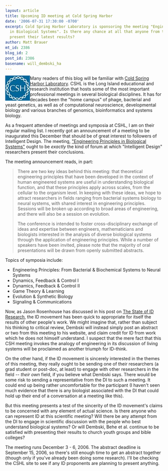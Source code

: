 ```yaml
---
layout: article
title: Upcoming ID meeting at Cold Spring Harbor
date: '2006-07-31 17:30:00 -0700'
excerpt: Cold Spring Harbor Laboratory is sponsoring the meeting "Engineering Principles
  in Biological Systems". Is there any chance at all that anyone from the DI will
  present their latest results?
author: Matt Brauer
mt_id: 2386
blog_id: 2
post_id: 2386
basename: will_dembski_ha
---
```

<img src="/uploads/2006/CSHlogo.jpg" alt="CSHlogo.jpg" width="79" height="80" style="float:left;" />

Many readers of this blog will be familiar with [Cold Spring Harbor Laboratory](http://www.cshl.edu). CSHL is the Long Island educational and research institution that hosts some of the most important professional meetings in several biological disciplines. It has for decades been the "home campus" of phage, bacterial and yeast genetics, as well as of computational neuroscience, developmental biology and various branches of genomics, bioinformatics and systems biology.

As a frequent attendee of meetings and symposia at CSHL, I am on their regular mailing list. I recently got an announcement of a meeting to be inaugurated this December that should be of great interest to followers of Intelligent Design. The meeting, ["Engineering Principles in Biological Systems"](http://meetings.cshl.edu/meetings/engine06.shtml) ought to be _exactly_ the kind of forum at which "Intelligent Design" researchers  present their conclusions.

The meeting announcement reads, in part:


> There are two key ideas behind this meeting: that theoretical engineering principles that have been developed in the context of human engineered systems are useful in understanding biological function, and that these principles apply across scales, from the cellular to the organism level. In keeping with these ideas, we hope to attract researchers in fields ranging from bacterial systems biology to neural systems, with shared interest in engineering principles. Sessions will be broken up according to broad areas of engineering, and there will also be a session on evolution.
> 
> The conference is intended to foster cross-disciplinary exchange of ideas and expertise between engineers, mathematicians and biologists interested in the analysis of diverse biological systems through the application of engineering principles. While a number of speakers have been invited, please note that the majority of oral presentations will be drawn from openly submitted abstracts.

Topics of symposia include:



* Engineering Principles: From Bacterial & Biochemical Systems to Neural Systems
* Dynamics, Feedback & Control I
* Dynamics, Feedback & Control II
* Game Theory & Learning
* Evolution & Synthetic Biology
* Signaling & Communications


Now, as Jason Rosenhouse has discussed in his post on [The State of ID Research](/archives/2006/07/the-state-of-id-1.html), the ID movement has been quick to appropriate for itself the results of other people's work.  We might imagine that, rather than subject his thinking to critical review, Dembski will instead simply post an abstract or two from this meeting to his website, and claim credit for ID from work which he does not himself understand. I suspect that the mere fact that this CSH meeting invokes the analogy of engineering in its discussion of living systems will be proclaimed as another triumph for ID-think.

On the other hand, if the ID movement is sincerely interested in the themes of this meeting, they really ought to be sending one of their researchers (a grad student or post-doc, at least) to engage with other researchers in the field -- _their own_ field, if you believe what Dembski says. There would be some risk to sending a representative from the DI to such a meeting. It could end up being rather uncomfortable for the participant (I haven't seen much evidence that there is any biologist associated with the DI that could hold up their end of a conversation at a meeting like this). 

But this meeting presents a test of the sincerity of the ID movement's claims to be concerned with any element of actual science. Is there anyone who can represent ID at this scientific meeting? Will there be any attempt from the DI to engage in scientific discussion with the people who best understand biological systems? Or will Dembski, Behe et al. continue to be satisfied with presenting their results to church youth groups and bible colleges?

The meeting runs December 3 - 6, 2006. The abstract deadline is September 15, 2006, so there's still enough time to get an abstract together (though only if you've already been doing some research). I'll be checking the CSHL site to see if any ID proponents are planning to present anything.
